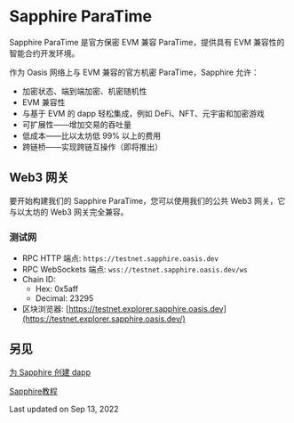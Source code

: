 # Sapphire ParaTime

Sapphire ParaTime 是官方保密 EVM 兼容 ParaTime，提供具有 EVM 兼容性的智能合约开发环境。

作为 Oasis 网络上与 EVM 兼容的官方机密 ParaTime，Sapphire 允许：

- 加密状态、端到端加密、机密随机性
- EVM 兼容性
- 与基于 EVM 的 dapp 轻松集成，例如 DeFi、NFT、元宇宙和加密游戏
- 可扩展性——增加交易的吞吐量
- 低成本——比以太坊低 99% 以上的费用
- 跨链桥——实现跨链互操作（即将推出）

## Web3 网关

要开始构建我们的 Sapphire ParaTime，您可以使用我们的公共 Web3 网关，它与以太坊的 Web3 网关完全兼容。

### ****测试网****

- RPC HTTP 端点: `https://testnet.sapphire.oasis.dev`
- RPC WebSockets 端点: `wss://testnet.sapphire.oasis.dev/ws`
- Chain ID:
    - Hex: 0x5aff
    - Decimal: 23295
- 区块浏览器: [https://testnet.explorer.sapphire.oasis.dev](https://testnet.explorer.sapphire.oasis.dev/)

## 另见

[为 Sapphire 创建 dapp](/dev_support/paratime/Sapphire/%E4%B8%BASapphire%E5%88%9B%E5%BB%BAdapp.md)

[Sapphire教程](/dev_support/paratime/Sapphire/Sapphire%E6%95%99%E7%A8%8B.md)

Last updated on Sep 13, 2022